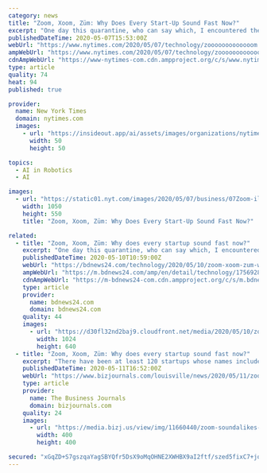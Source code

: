 ```yaml
---
category: news
title: "Zoom, Xoom, Züm: Why Does Every Start-Up Sound Fast Now?"
excerpt: "One day this quarantine, who can say which, I encountered the following pieces of information: Zoom, the videoconferencing company, saw its stock hit a new high; Züm, a ride-sharing venture, cut its work force by a third;"
publishedDateTime: 2020-05-07T15:53:00Z
webUrl: "https://www.nytimes.com/2020/05/07/technology/zooooooooooooom.html"
ampWebUrl: "https://www.nytimes.com/2020/05/07/technology/zooooooooooooom.amp.html"
cdnAmpWebUrl: "https://www-nytimes-com.cdn.ampproject.org/c/s/www.nytimes.com/2020/05/07/technology/zooooooooooooom.amp.html"
type: article
quality: 74
heat: 94
published: true

provider:
  name: New York Times
  domain: nytimes.com
  images:
    - url: "https://insideout.app/ai/assets/images/organizations/nytimes.com-50x50.jpg"
      width: 50
      height: 50

topics:
  - AI in Robotics
  - AI

images:
  - url: "https://static01.nyt.com/images/2020/05/07/business/07Zoom-illo/07Zoom-illo-facebookJumbo.jpg"
    width: 1050
    height: 550
    title: "Zoom, Xoom, Züm: Why Does Every Start-Up Sound Fast Now?"

related:
  - title: "Zoom, Xoom, Züm: Why does every startup sound fast now?"
    excerpt: "One day this quarantine, who can say which, I encountered the following pieces of information: Zoom, the videoconferencing company, saw its stock hit a new high; Züm, a ride-sharing venture, cut its workforce by a third;"
    publishedDateTime: 2020-05-10T10:59:00Z
    webUrl: "https://bdnews24.com/technology/2020/05/10/zoom-xoom-zum-why-does-every-startup-sound-fast-now"
    ampWebUrl: "https://m.bdnews24.com/amp/en/detail/technology/1756928"
    cdnAmpWebUrl: "https://m-bdnews24-com.cdn.ampproject.org/c/s/m.bdnews24.com/amp/en/detail/technology/1756928"
    type: article
    provider:
      name: bdnews24.com
      domain: bdnews24.com
    quality: 44
    images:
      - url: "https://d30fl32nd2baj9.cloudfront.net/media/2020/05/10/zoom-graphics-100520-01.jpg/BINARY/zoom-graphics-100520-01.jpg"
        width: 1024
        height: 640
  - title: "Zoom, Xoom, Züm: Why does every startup sound fast now?"
    excerpt: "There have been at least 120 startups whose names include something that sounds like “zoom.” Another fact: They have raised a collective $1.8 billion in funding."
    publishedDateTime: 2020-05-11T16:52:00Z
    webUrl: "https://www.bizjournals.com/louisville/news/2020/05/11/zoom-xoom-z-m-why-does-every-startup-sound-fast.html"
    type: article
    provider:
      name: The Business Journals
      domain: bizjournals.com
    quality: 24
    images:
      - url: "https://media.bizj.us/view/img/11660440/zoom-soundalikes-0*400xx2400-2400-0-0.jpg"
        width: 400
        height: 400

secured: "xGqZD+S7gszqaYagSBYQfr5DsX9oMqOHNE2XWHBX9aI2ftf/szed5fixC7+joKSpYTqYTjr+8Ch3lqs65vy/QE5hKPM+viw8UA5V0wQjtJPd94D/PeQOzYP6ba4FWaGjkN25+DpVwShglLdsZAw6A/lFHrS7/S+8BfQt3cj8g2edfVq9e4/zKdb3ttNHnGc+5q48rHhKoWiDAMJtZuCOILrfwHp1oCpBsgBfkltYPW/g720qOnXsRTmvxQ/i0y+H9rBXph8KfCYUBgD5V1rkQ0je83mF4h4Z5LZlNwKWwX5CAruBqQpChh7bj9duQESkH+58frZN1OTsuq4oKIF1LPAUiYLj9lNYD8w8q8W1dYjqKG3GjGLf8t8QR7qXb+EQJRRsVPIz2mnhO3W7YtRGxQJM7kR7CuzlGzEVpLpFBEz74aAG43GDYbA3V0NDFAlARwg1nK6qI3s6dJ2NEqzXfqYS7hx0Ld3KMit5VN6BM6k=;DtqNYxnKPvqs+BjGmL+KFg=="
---
```


